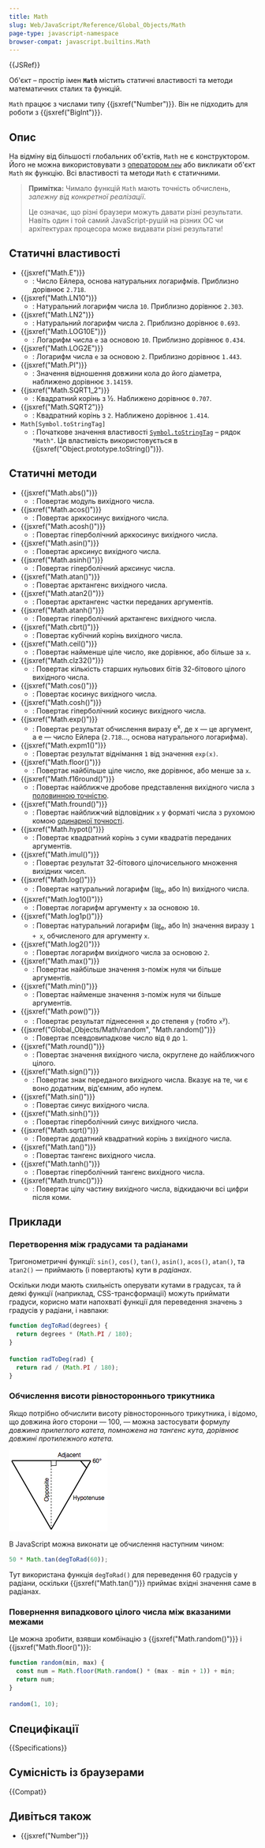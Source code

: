 ```yaml
---
title: Math
slug: Web/JavaScript/Reference/Global_Objects/Math
page-type: javascript-namespace
browser-compat: javascript.builtins.Math
---
```


{{JSRef}}

Об'єкт – простір імен **`Math`** містить статичні властивості та методи математичних сталих та функцій.

`Math` працює з числами типу {{jsxref("Number")}}. Він не підходить для роботи з {{jsxref("BigInt")}}.

## Опис

На відміну від більшості глобальних об'єктів, `Math` не є конструктором. Його не можна використовувати з [оператором `new`](/uk/docs/Web/JavaScript/Reference/Operators/new) або викликати об'єкт `Math` як функцію. Всі властивості та методи `Math` є статичними.

> **Примітка:** Чимало функцій `Math` мають точність обчислень, _залежну від конкретної реалізації_.
>
> Це означає, що різні браузери можуть давати різні результати. Навіть один і той самий JavaScript-рушій на різних ОС чи архітектурах процесора може видавати різні результати!

## Статичні властивості

- {{jsxref("Math.E")}}
  - : Число Ейлера, основа натуральних логарифмів. Приблизно дорівнює `2.718`.
- {{jsxref("Math.LN10")}}
  - : Натуральний логарифм числа `10`. Приблизно дорівнює `2.303`.
- {{jsxref("Math.LN2")}}
  - : Натуральний логарифм числа `2`. Приблизно дорівнює `0.693`.
- {{jsxref("Math.LOG10E")}}
  - : Логарифм числа `e` за основою `10`. Приблизно дорівнює `0.434`.
- {{jsxref("Math.LOG2E")}}
  - : Логарифм числа `e` за основою `2`. Приблизно дорівнює `1.443`.
- {{jsxref("Math.PI")}}
  - : Значення відношення довжини кола до його діаметра, наближено дорівнює `3.14159`.
- {{jsxref("Math.SQRT1_2")}}
  - : Квадратний корінь з ½. Наближено дорівнює `0.707`.
- {{jsxref("Math.SQRT2")}}
  - : Квадратний корінь з `2`. Наближено дорівнює `1.414`.
- `Math[Symbol.toStringTag]`
  - : Початкове значення властивості [`Symbol.toStringTag`](/uk/docs/Web/JavaScript/Reference/Global_Objects/Symbol/toStringTag) – рядок `"Math"`. Ця властивість використовується в {{jsxref("Object.prototype.toString()")}}.

## Статичні методи

- {{jsxref("Math.abs()")}}
  - : Повертає модуль вихідного числа.
- {{jsxref("Math.acos()")}}
  - : Повертає арккосинус вихідного числа.
- {{jsxref("Math.acosh()")}}
  - : Повертає гіперболічний арккосинус вихідного числа.
- {{jsxref("Math.asin()")}}
  - : Повертає арксинус вихідного числа.
- {{jsxref("Math.asinh()")}}
  - : Повертає гіперболічний арксинус числа.
- {{jsxref("Math.atan()")}}
  - : Повертає арктангенс вихідного числа.
- {{jsxref("Math.atan2()")}}
  - : Повертає арктангенс частки переданих аргументів.
- {{jsxref("Math.atanh()")}}
  - : Повертає гіперболічний арктангенс вихідного числа.
- {{jsxref("Math.cbrt()")}}
  - : Повертає кубічний корінь вихідного числа.
- {{jsxref("Math.ceil()")}}
  - : Повертає найменше ціле число, яке дорівнює, або більше за `x`.
- {{jsxref("Math.clz32()")}}
  - : Повертає кількість старших нульових бітів 32-бітового цілого вихідного числа.
- {{jsxref("Math.cos()")}}
  - : Повертає косинус вихідного числа.
- {{jsxref("Math.cosh()")}}
  - : Повертає гіперболічний косинус вихідного числа.
- {{jsxref("Math.exp()")}}
  - : Повертає результат обчислення виразу e<sup>x</sup>, де x — це аргумент, а e — число Ейлера (`2.718`…, основа натурального логарифма).
- {{jsxref("Math.expm1()")}}
  - : Повертає результат віднімання `1` від значення `exp(x)`.
- {{jsxref("Math.floor()")}}
  - : Повертає найбільше ціле число, яке дорівнює, або менше за `x`.
- {{jsxref("Math.f16round()")}}
  - : Повертає найближче дробове представлення вихідного числа з [половинною точністю](https://uk.wikipedia.org/wiki/%D0%A7%D0%B8%D1%81%D0%BB%D0%BE_%D0%BF%D0%BE%D0%BB%D0%BE%D0%B2%D0%B8%D0%BD%D0%BD%D0%BE%D1%97_%D1%82%D0%BE%D1%87%D0%BD%D0%BE%D1%81%D1%82%D1%96).
- {{jsxref("Math.fround()")}}
  - : Повертає найближчий відповідник `x` у форматі числа з рухомою комою [одинарної точності](https://uk.wikipedia.org/wiki/%D0%A7%D0%B8%D1%81%D0%BB%D0%BE_%D0%BE%D0%B4%D0%B8%D0%BD%D0%B0%D1%80%D0%BD%D0%BE%D1%97_%D1%82%D0%BE%D1%87%D0%BD%D0%BE%D1%81%D1%82%D1%96 "посилання на сторінку вікіпедії про одинарну точність").
- {{jsxref("Math.hypot()")}}
  - : Повертає квадратний корінь з суми квадратів переданих аргументів.
- {{jsxref("Math.imul()")}}
  - : Повертає результат 32-бітового цілочисельного множення вихідних чисел.
- {{jsxref("Math.log()")}}
  - : Повертає натуральний логарифм (㏒<sub>e</sub>, або ln) вихідного числа.
- {{jsxref("Math.log10()")}}
  - : Повертає логарифм аргументу `x` за основою `10`.
- {{jsxref("Math.log1p()")}}
  - : Повертає натуральний логарифм (㏒<sub>e</sub>, або ln) значення виразу `1 + x`, обчисленого для аргументу `x`.
- {{jsxref("Math.log2()")}}
  - : Повертає логарифм вихідного числа за основою `2`.
- {{jsxref("Math.max()")}}
  - : Повертає найбільше значення з-поміж нуля чи більше аргументів.
- {{jsxref("Math.min()")}}
  - : Повертає найменше значення з-поміж нуля чи більше аргументів.
- {{jsxref("Math.pow()")}}
  - : Повертає результат піднесення `x` до степеня `y` (тобто `x`<sup><code>y</code></sup>).
- {{jsxref("Global_Objects/Math/random", "Math.random()")}}
  - : Повертає псевдовипадкове число від `0` до `1`.
- {{jsxref("Math.round()")}}
  - : Повертає значення вихідного числа, округлене до найближчого цілого.
- {{jsxref("Math.sign()")}}
  - : Повертає знак переданого вихідного числа. Вказує на те, чи є воно додатним, від'ємним, або нулем.
- {{jsxref("Math.sin()")}}
  - : Повертає синус вихідного числа.
- {{jsxref("Math.sinh()")}}
  - : Повертає гіперболічний синус вихідного числа.
- {{jsxref("Math.sqrt()")}}
  - : Повертає додатний квадратний корінь з вихідного числа.
- {{jsxref("Math.tan()")}}
  - : Повертає тангенс вихідного числа.
- {{jsxref("Math.tanh()")}}
  - : Повертає гіперболічний тангенс вихідного числа.
- {{jsxref("Math.trunc()")}}
  - : Повертає цілу частину вихідного числа, відкидаючи всі цифри після коми.

## Приклади

### Перетворення між градусами та радіанами

Тригонометричні функції: `sin()`, `cos()`, `tan()`, `asin()`, `acos()`, `atan()`, та `atan2()` — приймають (і повертають) кути в _радіанах_.

Оскільки люди мають схильність оперувати кутами в градусах, та й деякі функції (наприклад, CSS-трансформації) можуть приймати градуси, корисно мати напохваті функції для переведення значень з градусів у радіани, і навпаки:

```js
function degToRad(degrees) {
  return degrees * (Math.PI / 180);
}

function radToDeg(rad) {
  return rad / (Math.PI / 180);
}
```

### Обчислення висоти рівностороннього трикутника

Якщо потрібно обчислити висоту рівностороннього трикутника, і відомо, що довжина його сторони — 100, — можна застосувати формулу _довжина прилеглого катета, помножена на тангенс кута, дорівнює довжині протилежного катета._

![Рівносторонній трикутник, у якому перпендикуляр одного ребра проведено з протилежної вершини, утворюючи прямокутний трикутник з трьома сторонами, позначеними як "прилегла", "протилежна" й "гіпотенуза". Кут між "прилеглою" стороною й гіпотенузою – 60 градусів.](trigonometry.png)

В JavaScript можна виконати це обчислення наступним чином:

```js
50 * Math.tan(degToRad(60));
```

Тут використана функція `degToRad()` для переведення 60 градусів у радіани, оскільки {{jsxref("Math.tan()")}} приймає вхідні значення саме в радіанах.

### Повернення випадкового цілого числа між вказаними межами

Це можна зробити, взявши комбінацію з {{jsxref("Math.random()")}} і {{jsxref("Math.floor()")}}:

```js
function random(min, max) {
  const num = Math.floor(Math.random() * (max - min + 1)) + min;
  return num;
}

random(1, 10);
```

## Специфікації

{{Specifications}}

## Сумісність із браузерами

{{Compat}}

## Дивіться також

- {{jsxref("Number")}}
